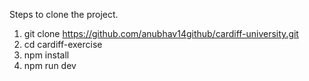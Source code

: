 Steps to clone the project.

1. git clone https://github.com/anubhav14github/cardiff-university.git 
2. cd cardiff-exercise
3. npm install
4. npm run dev
